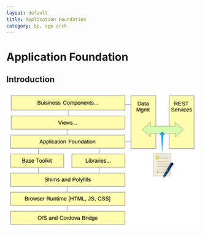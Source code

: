 ```yaml
---
layout: default
title: Application Foundation
category: bp, app-arch
---
```


# Application Foundation

## Introduction


![SPA layered environment](./images/app-arch-layers.png)



